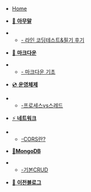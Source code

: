 - [Home](_coverpage.md)

- [🐴 **아무말**]()
- - [- 라인 코딩테스트&필기 후기](./tmi/lineTest.md)

- [📌 **마크다운**]()
- - [- 마크다운 기초](./markdown/00_markdown_basic.md)

- [💿 **운영체제**]()
- - [-프로세스vs스레드](./OS/threadVsProcess.md)

- [⚡️ **네트워크**]()
- - [-CORS란?](./netword/cors.md)

- [🍋**MongoDB**]()
- - [-기본CRUD](./mongodb/CRUD.md)

- [🙈 **이전블로그**](https://lizarmong-water.tistory.com/)